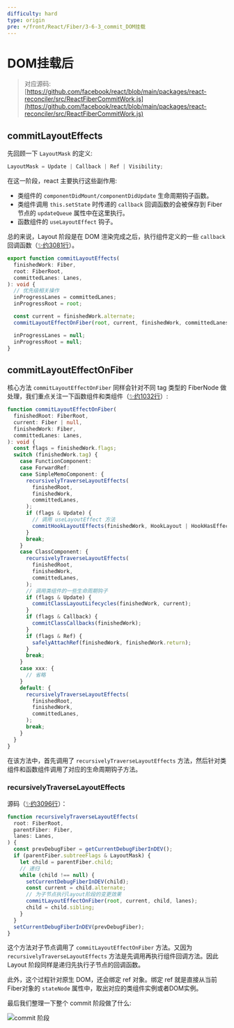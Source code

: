 ```yaml
---
difficulty: hard
type: origin
pre: +/front/React/Fiber/3-6-3_commit_DOM挂载
---
```


# DOM挂载后

> 对应源码: [https://github.com/facebook/react/blob/main/packages/react-reconciler/src/ReactFiberCommitWork.js](https://github.com/facebook/react/blob/main/packages/react-reconciler/src/ReactFiberCommitWork.js)

## commitLayoutEffects

先回顾一下 `LayoutMask` 的定义:

```ts
LayoutMask = Update | Callback | Ref | Visibility;
```

在这一阶段，react 主要执行这些副作用:
- 类组件的 `componentDidMount/componentDidUpdate` 生命周期钩子函数。
- 类组件调用 `this.setState` 时传递的 `callback` 回调函数的会被保存到 Fiber 节点的 `updateQueue` 属性中在这里执行。
- 函数组件的 `useLayoutEffect` 钩子。

总的来说，Layout 阶段是在 DOM 渲染完成之后，执行组件定义的一些 `callback` 回调函数（[✨约3081行](https://github.com/facebook/react/blob/main/packages/react-reconciler/src/ReactFiberCommitWork.js#L3081)）。

```ts
export function commitLayoutEffects(
  finishedWork: Fiber,
  root: FiberRoot,
  committedLanes: Lanes,
): void {
  // 优先级相关操作
  inProgressLanes = committedLanes;
  inProgressRoot = root;

  const current = finishedWork.alternate;
  commitLayoutEffectOnFiber(root, current, finishedWork, committedLanes);

  inProgressLanes = null;
  inProgressRoot = null;
}
```

## commitLayoutEffectOnFiber

核心方法 `commitLayoutEffectOnFiber` 同样会针对不同 tag 类型的 FiberNode 做处理，我们重点关注一下函数组件和类组件（[✨约1032行](https://github.com/facebook/react/blob/main/packages/react-reconciler/src/ReactFiberCommitWork.js#L1032)）:

```ts
function commitLayoutEffectOnFiber(
  finishedRoot: FiberRoot,
  current: Fiber | null,
  finishedWork: Fiber,
  committedLanes: Lanes,
): void {
  const flags = finishedWork.flags;
  switch (finishedWork.tag) {
    case FunctionComponent:
    case ForwardRef:
    case SimpleMemoComponent: {
      recursivelyTraverseLayoutEffects(
        finishedRoot,
        finishedWork,
        committedLanes,
      );
      if (flags & Update) {
        // 调用 useLayoutEffect 方法
        commitHookLayoutEffects(finishedWork, HookLayout | HookHasEffect);
      }
      break;
    }
    case ClassComponent: {
      recursivelyTraverseLayoutEffects(
        finishedRoot,
        finishedWork,
        committedLanes,
      );
      // 调用类组件的一些生命周期钩子
      if (flags & Update) {
        commitClassLayoutLifecycles(finishedWork, current);
      }
      if (flags & Callback) {
        commitClassCallbacks(finishedWork);
      }
      if (flags & Ref) {
        safelyAttachRef(finishedWork, finishedWork.return);
      }
      break;
    }
    case xxx: {
      // 省略
    }
    default: {
      recursivelyTraverseLayoutEffects(
        finishedRoot,
        finishedWork,
        committedLanes,
      );
      break;
    }
  }
}
```

在该方法中，首先调用了 `recursivelyTraverseLayoutEffects` 方法，然后针对类组件和函数组件调用了对应的生命周期钩子方法。

### recursivelyTraverseLayoutEffects

源码（[✨约3096行](https://github.com/facebook/react/blob/main/packages/react-reconciler/src/ReactFiberCommitWork.js#L3096)）：

```ts
function recursivelyTraverseLayoutEffects(
  root: FiberRoot,
  parentFiber: Fiber,
  lanes: Lanes,
) {
  const prevDebugFiber = getCurrentDebugFiberInDEV();
  if (parentFiber.subtreeFlags & LayoutMask) {
    let child = parentFiber.child;
    // 递归
    while (child !== null) {
      setCurrentDebugFiberInDEV(child);
      const current = child.alternate;
      // 为子节点执行layout阶段的变更效果
      commitLayoutEffectOnFiber(root, current, child, lanes);
      child = child.sibling;
    }
  }
  setCurrentDebugFiberInDEV(prevDebugFiber);
}
```

这个方法对子节点调用了 `commitLayoutEffectOnFiber` 方法。又因为 `recursivelyTraverseLayoutEffects` 方法是先调用再执行组件回调方法。因此 Layout 阶段同样是递归先执行子节点的回调函数。

此外，这个过程针对原生 DOM，还会绑定 ref 对象。绑定 ref 就是直接从当前Fiber对象的 `stateNode` 属性中，取出对应的类组件实例或者DOM实例。

最后我们整理一下整个 commit 阶段做了什么:

![commit 阶段](https://pionpill-1316521854.cos.ap-shanghai.myqcloud.com/blog%2Fdiagrams%2Ffront%2FReact%2FFiber%2FflushPassiveEffects.svg)